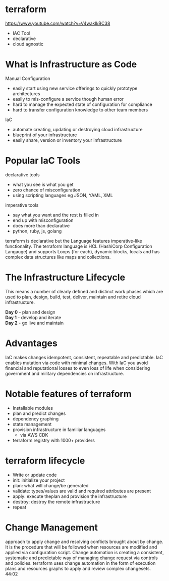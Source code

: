 # terraform

https://www.youtube.com/watch?v=V4waklkBC38

- IAC Tool
- declarative
- cloud agnostic

# What is Infrastructure as Code

Manual Configuration

- easily start using new service offerings to quickly prototype architectures
- easily to mis-configure a service though human error
- hard to manage the expected state of configuration for compliance
- hard to transfer configuration knowledge to other team members

IaC
- automate creating, updating or destroying cloud infrastructure
- blueprint of your infrastructure
- easily share, version or inventory your infrastructure

# Popular IaC Tools
declarative tools
- what you see is what you get
- zero chance of misconfiguration
- using scripting languages eg JSON, YAML, XML

imperative tools
- say what you want and the rest is filled in
- end up with misconfiguration
- does more than declarative
- python, ruby, js, golang

terraform is declarative but the Language features imperative-like functionality. The terraform language is HCL (HashiCorp Configuration Langauge) and supports Loops (for each), dynamic blocks, locals and has complex data structures like maps and collections.

# The Infrastructure Lifecycle
This means a number of clearly defined and distinct work phases which are used to plan, design, build, test, deliver, maintain and retire cloud infrastructure.

<p><b>Day 0</b> - plan and design<br>
<b>Day 1</b> - develop and iterate<br>
<b>Day 2</b> - go live and maintain</p>

# Advantages
IaC makes changes idempotent, consistent, repeatable and predictable.
IaC enables mutation via code with minimal changes.
With IaC you avoid financial and reputational losses to even loss of life when considering government and military dependencies on infrastructure.

# Notable features of terraform
- Installable modules
- plan and predict changes
- dependency graphing
- state management
- provision infrastructure in familiar languages
  - via AWS CDK
- terraform registry with 1000+ providers

# terraform lifecycle
- Write or update code
- init: initialize your project
- plan: what will change/be generated
- validate: types/values are valid and required attributes are present
- apply: execute theplan and provision the infrastructure
- destroy: destroy the remote infrastructure
- repeat

# Change Management
approach to apply change and resolving conflicts brought about by change. It is the procedure that will be followed when resources are modified and applied via configuration script. Change automation is creating a consistent, systematic and predictable way of managing change request via controls and policies. terraform uses change automation in the form of execution plans and resources graphs to apply and review complex changesets.
44:02